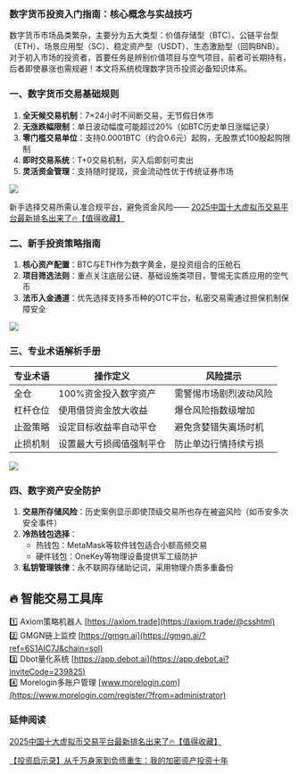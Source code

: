 ### 数字货币投资入门指南：核心概念与实战技巧

数字货币市场品类繁杂，主要分为五大类型：价值存储型（BTC）、公链平台型（ETH）、场景应用型（SC）、稳定资产型（USDT）、生态激励型（回购BNB）。对于初入市场的投资者，首要任务是辨别价值项目与空气项目，前者可长期持有，后者即使暴涨也需规避！本文将系统梳理数字货币投资必备知识体系。

### 一、数字货币交易基础规则

1. **全天候交易机制**：7×24小时不间断交易，无节假日休市
2. **无涨跌幅限制**：单日波动幅度可能超过20%（如BTC历史单日涨幅记录）
3. **零门槛交易单位**：支持0.0001BTC（约合0.6元）起购，无股票式100股起购限制
4. **即时交易系统**：T+0交易机制，买入后即刻可卖出
5. **灵活资金管理**：支持随时提现，资金流动性优于传统证券市场

[![](https://ac63e02.webp.li/20250414114001413.png)](https://btc8848.com/top-10-exchanges)

新手选择交易所需认准合规平台，避免资金风险——
[2025中国十大虚拟币交易平台最新排名出来了🔥【值得收藏】](https://btc8848.com/top-10-exchanges/)

### 二、新手投资策略指南

1. **核心资产配置**：BTC与ETH作为数字黄金，是投资组合的压舱石
2. **项目筛选法则**：重点关注底层公链、基础设施类项目，警惕无实质应用的空气币
3. **法币入金通道**：优先选择支持多币种的OTC平台，私密交易需通过担保机制保障安全

[![](https://ac63e02.webp.li/20250414114351329.png)](https://btc8848.com/top-10-exchanges)

### 三、专业术语解析手册

| 专业术语 | 操作定义                 | 风险提示               |
|----------|--------------------------|------------------------|
| 全仓     | 100%资金投入数字资产     | 需警惕市场剧烈波动风险 |
| 杠杆仓位 | 使用借贷资金放大收益     | 爆仓风险指数级增加     |
| 止盈策略 | 设定目标收益率自动平仓   | 避免贪婪错失离场时机   |
| 止损机制 | 设置最大亏损阈值强制平仓 | 防止单边行情持续亏损   |

[![](https://ac63e02.webp.li/20250414114500414.png)](https://btc8848.com/top-10-exchanges)

### 四、数字资产安全防护

1. **交易所存储风险**：历史案例显示即使顶级交易所也存在被盗风险（如币安多次安全事件）
2. **冷热钱包选择**：
   - 热钱包：MetaMask等软件钱包适合小额高频交易
   - 硬件钱包：OneKey等物理设备提供军工级防护
3. **私钥管理铁律**：永不联网存储助记词，采用物理介质多重备份

## 🔥 智能交易工具库
1️⃣ Axiom策略机器人 [https://axiom.trade](https://axiom.trade/@csshtml)  
2️⃣ GMGN链上监控 [https://gmgn.ai](https://gmgn.ai/?ref=6S1AIC7J&chain=sol)  
3️⃣ Dbot量化系统 [https://app.debot.ai](https://app.debot.ai?inviteCode=239825)  
4️⃣ Morelogin多账户管理 [www.morelogin.com](https://www.morelogin.com/register/?from=administrator)  

### 延伸阅读
[2025中国十大虚拟币交易平台最新排名出来了🔥【值得收藏】](https://btc8848.com/top-10-exchanges/)

[【投资启示录】从千万身家到负债重生：我的加密资产投资十年](https://heiyetouzi.xyz/biquanstory001/)